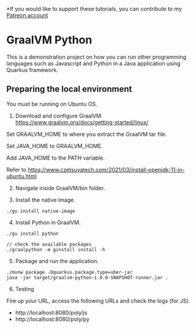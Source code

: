 *If you would like to support these tutorials, you can contribute to my [Patreon account](https://patreon.com/czetsuya.)

# GraalVM Python

This is a demonstration project on how you can run other programming languages such as Javascript and Python
in a Java application using Quarkus framework.

## Preparing the local environment

You must be running on Ubuntu OS.

1. Download and configure GraalVM.
https://www.graalvm.org/docs/getting-started/linux/

Set GRAALVM_HOME to where you extract the GraalVM tar file.

Set JAVA_HOME to GRAALVM_HOME.

Add JAVA_HOME to the PATH variable.

Refer to https://www.czetsuyatech.com/2021/03/install-openjdk-11-in-ubuntu.html

2. Navigate inside GraalVM/bin folder.

3. Install the native image. 
```shell
./gu install native-image
```

4. Install Python in GraalVM.
```shell
./gu install python

// check the available packages
./graalpython -m ginstall install -h
```

5. Package and run the application.
```shell
./mvnw package -Dquarkus.package.type=uber-jar
java -jar target/graalvm-python-1.0.0-SNAPSHOT-runner.jar .
```

6. Testing

Fire up your URL, access the following URLs and check the logs (for JS).

- http://localhost:8080/poly/js
- http://localhost:8080/poly/py
